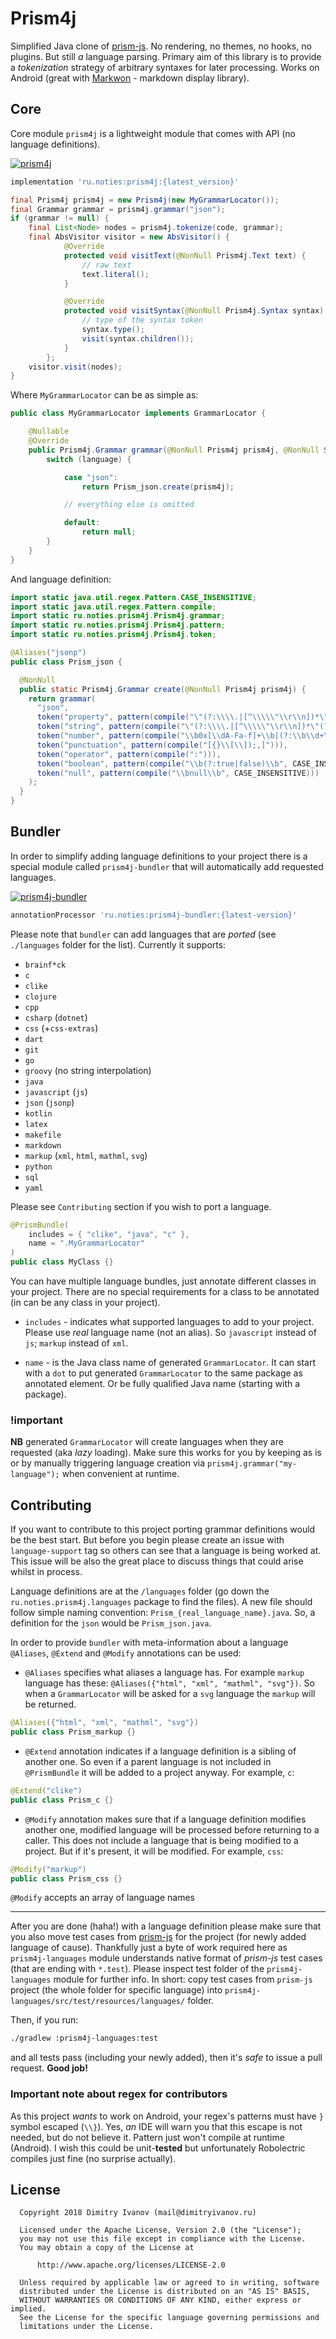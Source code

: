 # Prism4j

Simplified Java clone of [prism-js](https://github.com/PrismJS/prism). No rendering, no themes,
no hooks, no plugins. But still _a_ language parsing. Primary aim of this library is to provide a _tokenization_ strategy of arbitrary syntaxes for later processing. Works on Android (great with [Markwon](https://github.com/noties/Markwon) - markdown display library). 

## Core

Core module `prism4j` is a lightweight module that comes with API (no language definitions).

[![prism4j](https://img.shields.io/maven-central/v/ru.noties/prism4j.svg?label=prism4j)](http://search.maven.org/#search|ga|1|g%3A%22ru.noties%22%20AND%20a%3A%22prism4j%22)

```groovy
implementation 'ru.noties:prism4j:{latest_version}'
```

```java
final Prism4j prism4j = new Prism4j(new MyGrammarLocator());
final Grammar grammar = prism4j.grammar("json");
if (grammar != null) {
    final List<Node> nodes = prism4j.tokenize(code, grammar);
    final AbsVisitor visitor = new AbsVisitor() {
            @Override
            protected void visitText(@NonNull Prism4j.Text text) {
                // raw text
                text.literal();
            }

            @Override
            protected void visitSyntax(@NonNull Prism4j.Syntax syntax) {
                // type of the syntax token
                syntax.type();
                visit(syntax.children());
            }
        };
    visitor.visit(nodes);
}
```

Where `MyGrammarLocator` can be as simple as:

```java
public class MyGrammarLocator implements GrammarLocator {

    @Nullable
    @Override
    public Prism4j.Grammar grammar(@NonNull Prism4j prism4j, @NonNull String language) {
        switch (language) {

            case "json":
                return Prism_json.create(prism4j);

            // everything else is omitted

            default:
                return null;
        }
    }
}
```

And language definition:

```java
import static java.util.regex.Pattern.CASE_INSENSITIVE;
import static java.util.regex.Pattern.compile;
import static ru.noties.prism4j.Prism4j.grammar;
import static ru.noties.prism4j.Prism4j.pattern;
import static ru.noties.prism4j.Prism4j.token;

@Aliases("jsonp")
public class Prism_json {

  @NonNull
  public static Prism4j.Grammar create(@NonNull Prism4j prism4j) {
    return grammar(
      "json",
      token("property", pattern(compile("\"(?:\\\\.|[^\\\\\"\\r\\n])*\"(?=\\s*:)", CASE_INSENSITIVE))),
      token("string", pattern(compile("\"(?:\\\\.|[^\\\\\"\\r\\n])*\"(?!\\s*:)"), false, true)),
      token("number", pattern(compile("\\b0x[\\dA-Fa-f]+\\b|(?:\\b\\d+\\.?\\d*|\\B\\.\\d+)(?:[Ee][+-]?\\d+)?"))),
      token("punctuation", pattern(compile("[{}\\[\\]);,]"))),
      token("operator", pattern(compile(":"))),
      token("boolean", pattern(compile("\\b(?:true|false)\\b", CASE_INSENSITIVE))),
      token("null", pattern(compile("\\bnull\\b", CASE_INSENSITIVE)))
    );
  }
}
```

## Bundler

In order to simplify adding language definitions to your project there is a special module
called `prism4j-bundler` that will automatically add requested languages.

[![prism4j-bundler](https://img.shields.io/maven-central/v/ru.noties/prism4j-bundler.svg?label=prism4j-bundler)](http://search.maven.org/#search|ga|1|g%3A%22ru.noties%22%20AND%20a%3A%22prism4j-bundler%22)

```groovy
annotationProcessor 'ru.noties:prism4j-bundler:{latest-version}'
```

Please note that `bundler` can add languages that are _ported_ (see `./languages` folder for the list).
Currently it supports:
* `brainf*ck`
* `c`
* `clike`
* `clojure`
* `cpp`
* `csharp` (`dotnet`)
* `css` (+`css-extras`)
* `dart`
* `git`
* `go`
* `groovy` (no string interpolation)
* `java`
* `javascript` (`js`)
* `json` (`jsonp`)
* `kotlin`
* `latex`
* `makefile`
* `markdown`
* `markup` (`xml`, `html`, `mathml`, `svg`)
* `python`
* `sql`
* `yaml`

Please see `Contributing` section if you wish to port a language.

```java
@PrismBundle(
    includes = { "clike", "java", "c" },
    name = ".MyGrammarLocator"
)
public class MyClass {}
```

You can have multiple language bundles, just annotate different classes in your project. There are
no special requirements for a class to be annotated (in can be any class in your project).

* `includes` - indicates what supported languages to add to your project. Please use _real_
language name (not an alias). So `javascript` instead of `js`; `markup` instead of `xml`.

* `name` - is the Java class name of generated `GrammarLocator`. It can start with a `dot` to
 put generated `GrammarLocator` to the same package as annotated element. Or be fully qualified Java name (starting with a package).

### !important
**NB** generated `GrammarLocator` will create languages when they are requested (aka _lazy_ loading). Make sure this works for you by keeping as is or by manually triggering language creation via `prism4j.grammar("my-language");` when convenient at runtime.

## Contributing

If you want to contribute to this project porting grammar definitions would be the best start.
But before you begin please create an issue with `language-support` tag so others can see that
a language is being worked at. This issue will be also the great place to discuss things that
could arise whilst in process.

Language definitions are at the `/languages` folder (go down the `ru.noties.prism4j.languages`
package to find the files). A new file should follow simple naming convention:
`Prism_{real_language_name}.java`. So, a definition for the `json` would be `Prism_json.java`.

In order to provide `bundler` with meta-information about a language `@Aliases`, `@Extend`
and `@Modify` annotations can be used:

* `@Aliases` specifies what aliases a language has. For example `markup` language has
these: `@Aliases({"html", "xml", "mathml", "svg"})`. So when a `GrammarLocator` will be
asked for a `svg` language the `markup` will be returned.
```java
@Aliases({"html", "xml", "mathml", "svg"})
public class Prism_markup {}
```

* `@Extend` annotation indicates if a language definition is a sibling of another one.
So even if a parent language is not included in `@PrismBundle` it will be added to a project
anyway. For example, `c`:

```java
@Extend("clike")
public class Prism_c {}
```

* `@Modify` annotation makes sure that if a language definition modifies another one,
modified language will be processed before returning to a caller. This does not include a
language that is being modified to a project. But if it's present, it will be modified.
For example, `css`:

```java
@Modify("markup")
public class Prism_css {}
```

`@Modify` accepts an array of language names

---

After you are done (haha!) with a language definition please make sure that you also move
test cases from [prism-js](https://github.com/PrismJS/prism) for the project (for newly added
language of cause). Thankfully just a byte of work required here as `prism4j-languages` module
understands native format of _prism-js_ test cases (that are ending with `*.test`).
Please inspect test folder of the `prism4j-languages` module for further info. In short: copy test cases from `prism-js` project (the whole folder for specific language) into `prism4j-languages/src/test/resources/languages/` folder. 

Then, if you run:
```bash
./gradlew :prism4j-languages:test
```

and all tests pass (including your newly added), then it's _safe_ to issue a pull request. **Good job!**

### Important note about regex for contributors

As this project _wants_ to work on Android, your regex's patterns must have `}` symbol escaped (`\\}`). Yes, _an_ IDE will warn you that this escape is not needed, but do not believe it. Pattern just won't compile at runtime (Android). I wish this could be unit-**tested** but unfortunately Robolectric compiles just fine (no surprise actually).



## License

```
  Copyright 2018 Dimitry Ivanov (mail@dimitryivanov.ru)

  Licensed under the Apache License, Version 2.0 (the "License");
  you may not use this file except in compliance with the License.
  You may obtain a copy of the License at

      http://www.apache.org/licenses/LICENSE-2.0

  Unless required by applicable law or agreed to in writing, software
  distributed under the License is distributed on an "AS IS" BASIS,
  WITHOUT WARRANTIES OR CONDITIONS OF ANY KIND, either express or implied.
  See the License for the specific language governing permissions and
  limitations under the License.
```

